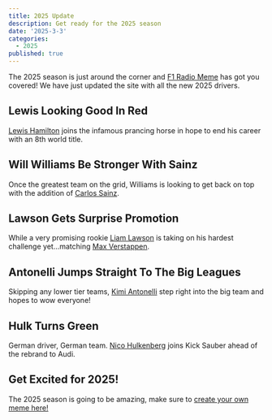 ```yaml
---
title: 2025 Update
description: Get ready for the 2025 season
date: '2025-3-3'
categories:
  - 2025
published: true
---
```


<script>
  import ArticleRadioBox from "$lib/components/ArticleRadioBox.svelte";
  import { RadioBox, RadioBoxMessage} from "$lib/renderers/2025";
  import { drivers } from "$lib/seasons/2025";
</script>

The 2025 season is just around the corner and [F1 Radio Meme](/) has got you covered! We have just updated the site with all the new 2025 drivers.

## Lewis Looking Good In Red

[Lewis Hamilton](/?d=lewis_hamilton) joins the infamous prancing horse in hope to end his career with an 8th world title.

<ArticleRadioBox>
  <RadioBox driver={drivers.lewis_hamilton}>
    <RadioBoxMessage type="team" text="Benvenuto Lewis!" />
    <RadioBoxMessage type="driver" text="Thanks everyone! Let's make this season count!" />
  </RadioBox>
</ArticleRadioBox>

## Will Williams Be Stronger With Sainz

Once the greatest team on the grid, Williams is looking to get back on top with the addition of [Carlos Sainz](/?d=carlos_sainz).

<ArticleRadioBox>
  <RadioBox driver={drivers.carlos_sainz}>
    <RadioBoxMessage type="driver" text="Smoooooth Operraaattoor" />
  </RadioBox>
</ArticleRadioBox>

## Lawson Gets Surprise Promotion

While a very promising rookie [Liam Lawson](/?d=liam_lawson) is taking on his hardest challenge yet...matching [Max Verstappen](/?d=max_verstappen).

<ArticleRadioBox>
  <RadioBox driver={drivers.liam_lawson}>
    <RadioBoxMessage type="driver" text="Love the feel of this car! I'm gonna crush it!" />
  </RadioBox>
</ArticleRadioBox>

## Antonelli Jumps Straight To The Big Leagues

Skipping any lower tier teams, [Kimi Antonelli](/?d=kimi_antonelli) step right into the big team and hopes to wow everyone!

<ArticleRadioBox>
  <RadioBox driver={drivers.kimi_antonelli}>
    <RadioBoxMessage type="team" text="You got this Kimi!" />
    <RadioBoxMessage type="driver" text="Thanks Toto!" />
  </RadioBox>
</ArticleRadioBox>

## Hulk Turns Green

German driver, German team. [Nico Hulkenberg](/?d=nico_hulkenberg) joins Kick Sauber ahead of the rebrand to Audi.

<ArticleRadioBox>
  <RadioBox driver={drivers.nico_hulkenberg}>
    <RadioBoxMessage type="driver" text="Hulk ANGRY!!!" />
  </RadioBox>
</ArticleRadioBox>

## Get Excited for 2025!

The 2025 season is going to be amazing, make sure to [create your own meme here!](/)
